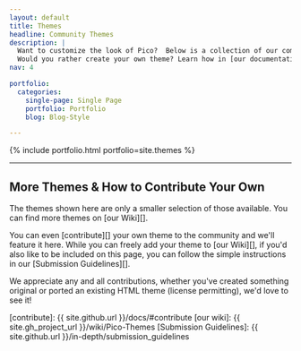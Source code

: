 ```yaml
---
layout: default
title: Themes
headline: Community Themes
description: |
  Want to customize the look of Pico?  Below is a collection of our community-developed themes.<br>
  Would you rather create your own theme? Learn how in [our documentation](/docs/#themes)!
nav: 4

portfolio:
  categories:
    single-page: Single Page
    portfolio: Portfolio
    blog: Blog-Style

---
```


{% include portfolio.html portfolio=site.themes %}

---

## More Themes & How to Contribute Your Own

The themes shown here are only a smaller selection of those available.  You can find more themes on [our Wiki][].

You can even [contribute][] your own theme to the community and we'll feature it here.  While you can freely add your theme to [our Wiki][], if you'd also like to be included on this page, you can follow the simple instructions in our [Submission Guidelines][].

We appreciate any and all contributions, whether you've created something original or ported an existing HTML theme (license permitting), we'd love to see it!

[contribute]: {{ site.github.url }}/docs/#contribute
[our wiki]: {{ site.gh_project_url }}/wiki/Pico-Themes
[Submission Guidelines]: {{ site.github.url }}/in-depth/submission_guidelines
